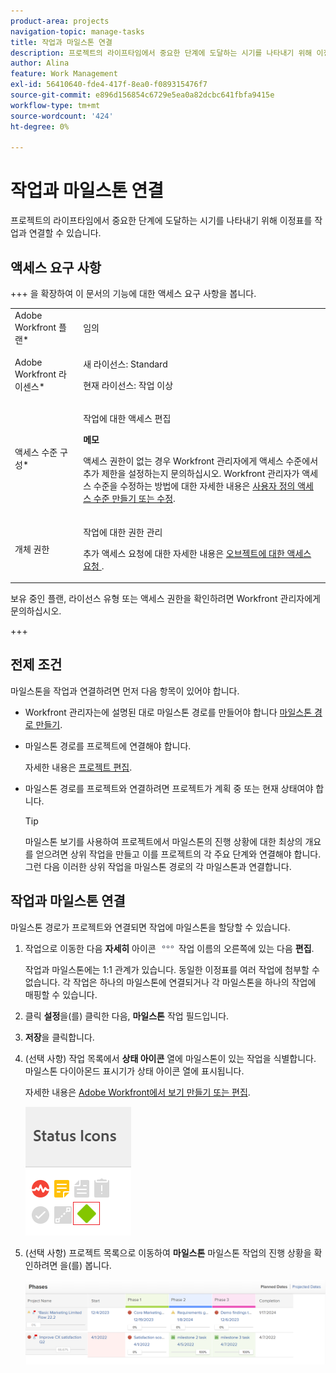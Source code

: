 ```yaml
---
product-area: projects
navigation-topic: manage-tasks
title: 작업과 마일스톤 연결
description: 프로젝트의 라이프타임에서 중요한 단계에 도달하는 시기를 나타내기 위해 이정표를 작업과 연결할 수 있습니다. 마일스톤을 프로젝트의 작업과 연결하려면 먼저 마일스톤 경로를 프로젝트와 연결해야 합니다.
author: Alina
feature: Work Management
exl-id: 56410640-fde4-417f-8ea0-f089315476f7
source-git-commit: e896d156854c6729e5ea0a82dcbc641fbfa9415e
workflow-type: tm+mt
source-wordcount: '424'
ht-degree: 0%

---
```


# 작업과 마일스톤 연결

<!--Audited: 01/2024-->

프로젝트의 라이프타임에서 중요한 단계에 도달하는 시기를 나타내기 위해 이정표를 작업과 연결할 수 있습니다.

## 액세스 요구 사항

+++ 을 확장하여 이 문서의 기능에 대한 액세스 요구 사항을 봅니다.

<table style="table-layout:auto"> 
 <col> 
 <col> 
 <tbody> 
  <tr> 
   <td role="rowheader">Adobe Workfront 플랜*</td> 
   <td> <p>임의</p> </td> 
  </tr> 
  <tr> 
   <td role="rowheader">Adobe Workfront 라이센스*</td> 
   <td> <p>새 라이선스: Standard</p> 
   <p>현재 라이선스: 작업 이상</p> 
   </td> 
  </tr> 
  <tr> 
   <td role="rowheader">액세스 수준 구성*</td> 
   <td> <p>작업에 대한 액세스 편집</p> <p><b>메모</b>

액세스 권한이 없는 경우 Workfront 관리자에게 액세스 수준에서 추가 제한을 설정하는지 문의하십시오. Workfront 관리자가 액세스 수준을 수정하는 방법에 대한 자세한 내용은 <a href="../../../administration-and-setup/add-users/configure-and-grant-access/create-modify-access-levels.md" class="MCXref xref">사용자 정의 액세스 수준 만들기 또는 수정</a>.</p> </td>
</tr> 
  <tr> 
   <td role="rowheader">개체 권한</td> 
   <td> <p>작업에 대한 권한 관리</p> <p>추가 액세스 요청에 대한 자세한 내용은 <a href="../../../workfront-basics/grant-and-request-access-to-objects/request-access.md" class="MCXref xref">오브젝트에 대한 액세스 요청 </a>.</p> </td> 
  </tr> 
 </tbody> 
</table>

보유 중인 플랜, 라이선스 유형 또는 액세스 권한을 확인하려면 Workfront 관리자에게 문의하십시오.

+++

## 전제 조건

마일스톤을 작업과 연결하려면 먼저 다음 항목이 있어야 합니다.

* Workfront 관리자는에 설명된 대로 마일스톤 경로를 만들어야 합니다 [마일스톤 경로 만들기](../../../administration-and-setup/customize-workfront/configure-approval-milestone-processes/create-milestone-path.md).

* 마일스톤 경로를 프로젝트에 연결해야 합니다.

  자세한 내용은 [프로젝트 편집](/help/quicksilver/manage-work/projects/manage-projects/edit-projects.md).

* 마일스톤 경로를 프로젝트와 연결하려면 프로젝트가 계획 중 또는 현재 상태여야 합니다.

  >[!TIP]
  >
  >마일스톤 보기를 사용하여 프로젝트에서 마일스톤의 진행 상황에 대한 최상의 개요를 얻으려면 상위 작업을 만들고 이를 프로젝트의 각 주요 단계와 연결해야 합니다. 그런 다음 이러한 상위 작업을 마일스톤 경로의 각 마일스톤과 연결합니다.

## 작업과 마일스톤 연결

마일스톤 경로가 프로젝트와 연결되면 작업에 마일스톤을 할당할 수 있습니다.

1. 작업으로 이동한 다음 **자세히** 아이콘 ![](assets/more-icon.png) 작업 이름의 오른쪽에 있는 다음 **편집**.

   작업과 마일스톤에는 1:1 관계가 있습니다. 동일한 이정표를 여러 작업에 첨부할 수 없습니다. 각 작업은 하나의 마일스톤에 연결되거나 각 마일스톤을 하나의 작업에 매핑할 수 있습니다.

1. 클릭 **설정**&#x200B;을(를) 클릭한 다음, **마일스톤** 작업 필드입니다.
1. **저장**&#x200B;을 클릭합니다.
1. (선택 사항) 작업 목록에서 **상태 아이콘** 열에 마일스톤이 있는 작업을 식별합니다. 마일스톤 다이아몬드 표시기가 상태 아이콘 열에 표시됩니다.

   자세한 내용은 [Adobe Workfront에서 보기 만들기 또는 편집](/help/quicksilver/reports-and-dashboards/reports/reporting-elements/create-edit-views.md).

   ![](assets/amwt3.png)

1. (선택 사항) 프로젝트 목록으로 이동하여 **마일스톤** 마일스톤 작업의 진행 상황을 확인하려면 을(를) 봅니다.

   ![](assets/milestone-view-project-list.png)
